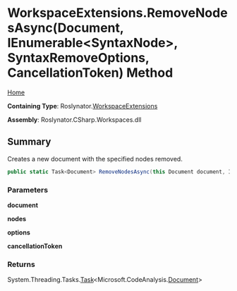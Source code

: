 <a name="_top"></a>

# WorkspaceExtensions\.RemoveNodesAsync\(Document, IEnumerable\<SyntaxNode>, SyntaxRemoveOptions, CancellationToken\) Method

[Home](../../../README.md#_top)

**Containing Type**: Roslynator\.[WorkspaceExtensions](../README.md#_top)

**Assembly**: Roslynator\.CSharp\.Workspaces\.dll

## Summary

Creates a new document with the specified nodes removed\.

```csharp
public static Task<Document> RemoveNodesAsync(this Document document, IEnumerable<SyntaxNode> nodes, SyntaxRemoveOptions options, CancellationToken cancellationToken = default(CancellationToken))
```

### Parameters

**document**

**nodes**

**options**

**cancellationToken**

### Returns

System\.Threading\.Tasks\.[Task](https://docs.microsoft.com/en-us/dotnet/api/system.threading.tasks.task-1)\<Microsoft\.CodeAnalysis\.[Document](https://docs.microsoft.com/en-us/dotnet/api/microsoft.codeanalysis.document)>


